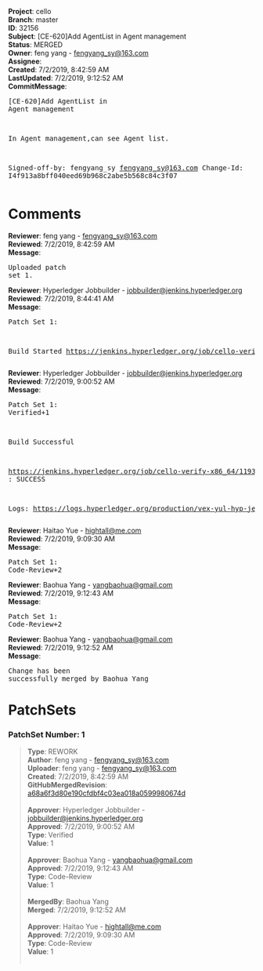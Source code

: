 <strong>Project</strong>: cello<br><strong>Branch</strong>: master<br><strong>ID</strong>: 32156<br><strong>Subject</strong>: [CE-620]Add AgentList in Agent management<br><strong>Status</strong>: MERGED<br><strong>Owner</strong>: feng yang - fengyang_sy@163.com<br><strong>Assignee</strong>:<br><strong>Created</strong>: 7/2/2019, 8:42:59 AM<br><strong>LastUpdated</strong>: 7/2/2019, 9:12:52 AM<br><strong>CommitMessage</strong>:<br><pre>[CE-620]Add AgentList in Agent management

In Agent management,can see Agent list.

Signed-off-by: fengyang_sy <fengyang_sy@163.com>
Change-Id: I4f913a8bff040eed69b968c2abe5b568c84c3f07
</pre><h1>Comments</h1><strong>Reviewer</strong>: feng yang - fengyang_sy@163.com<br><strong>Reviewed</strong>: 7/2/2019, 8:42:59 AM<br><strong>Message</strong>: <pre>Uploaded patch set 1.</pre><strong>Reviewer</strong>: Hyperledger Jobbuilder - jobbuilder@jenkins.hyperledger.org<br><strong>Reviewed</strong>: 7/2/2019, 8:44:41 AM<br><strong>Message</strong>: <pre>Patch Set 1:

Build Started https://jenkins.hyperledger.org/job/cello-verify-x86_64/1193/</pre><strong>Reviewer</strong>: Hyperledger Jobbuilder - jobbuilder@jenkins.hyperledger.org<br><strong>Reviewed</strong>: 7/2/2019, 9:00:52 AM<br><strong>Message</strong>: <pre>Patch Set 1: Verified+1

Build Successful 

https://jenkins.hyperledger.org/job/cello-verify-x86_64/1193/ : SUCCESS

Logs: https://logs.hyperledger.org/production/vex-yul-hyp-jenkins-3/cello-verify-x86_64/1193</pre><strong>Reviewer</strong>: Haitao Yue - hightall@me.com<br><strong>Reviewed</strong>: 7/2/2019, 9:09:30 AM<br><strong>Message</strong>: <pre>Patch Set 1: Code-Review+2</pre><strong>Reviewer</strong>: Baohua Yang - yangbaohua@gmail.com<br><strong>Reviewed</strong>: 7/2/2019, 9:12:43 AM<br><strong>Message</strong>: <pre>Patch Set 1: Code-Review+2</pre><strong>Reviewer</strong>: Baohua Yang - yangbaohua@gmail.com<br><strong>Reviewed</strong>: 7/2/2019, 9:12:52 AM<br><strong>Message</strong>: <pre>Change has been successfully merged by Baohua Yang</pre><h1>PatchSets</h1><h3>PatchSet Number: 1</h3><blockquote><strong>Type</strong>: REWORK<br><strong>Author</strong>: feng yang - fengyang_sy@163.com<br><strong>Uploader</strong>: feng yang - fengyang_sy@163.com<br><strong>Created</strong>: 7/2/2019, 8:42:59 AM<br><strong>GitHubMergedRevision</strong>: [a68a6f3d80e190cfdbf4c03ea018a0599980674d](https://github.com/hyperledger/cello/commit/a68a6f3d80e190cfdbf4c03ea018a0599980674d)<br><br><strong>Approver</strong>: Hyperledger Jobbuilder - jobbuilder@jenkins.hyperledger.org<br><strong>Approved</strong>: 7/2/2019, 9:00:52 AM<br><strong>Type</strong>: Verified<br><strong>Value</strong>: 1<br><br><strong>Approver</strong>: Baohua Yang - yangbaohua@gmail.com<br><strong>Approved</strong>: 7/2/2019, 9:12:43 AM<br><strong>Type</strong>: Code-Review<br><strong>Value</strong>: 1<br><br><strong>MergedBy</strong>: Baohua Yang<br><strong>Merged</strong>: 7/2/2019, 9:12:52 AM<br><br><strong>Approver</strong>: Haitao Yue - hightall@me.com<br><strong>Approved</strong>: 7/2/2019, 9:09:30 AM<br><strong>Type</strong>: Code-Review<br><strong>Value</strong>: 1<br><br></blockquote>